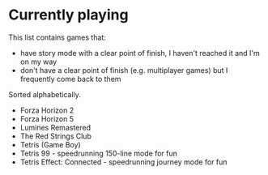 # Currently playing

This list contains games that:

- have story mode with a clear point of finish, I haven't reached it and I'm on my way
- don't have a clear point of finish (e.g. multiplayer games) but I frequently come back to them

Sorted alphabetically.

- Forza Horizon 2
- Forza Horizon 5
- Lumines Remastered
- The Red Strings Club
- Tetris (Game Boy)
- Tetris 99 - speedrunning 150-line mode for fun
- Tetris Effect: Connected - speedrunning journey mode for fun
